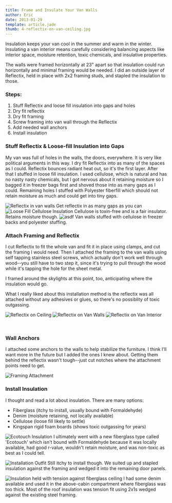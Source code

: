 ```yaml
---
title: Frame and Insulate Your Van Walls
author: Eric
date: 2013-01-29
template: article.jade
thumb: 4-reflectix-on-van-ceiling.jpg
---
```


Insulation keeps your van cool in the summer and warm in the winter. Insulating a van interior means carefully considering balancing aspects like interior space, moisture retention, toxic chemicals, and insulative properties.

<span class="more"></span>

The walls were framed horizontally at 23" apart so that insulation could run horizontally and minimal framing would be needed. I did an outside layer of Reflectix, held in place with 2x2 framing studs, and stapled the insulation to those.

### Steps:

  1. Stuff Reflectix and loose fill insulation into gaps and holes
  2. Dry fit reflectix
  3. Dry fit framing
  4. Screw framing into van wall through the Reflectix
  5. Add needed wall anchors
  6. Install insulation

### Stuff Reflectix & Loose-fill Insulation into Gaps

My van was full of holes in the walls, the doors, everywhere. It is very like political arguments in this way. I dry fit Reflectix into as many of the spaces as I could. Reflectix bounces radiant heat out, so it's the first layer. After that I stuffed in loose fill insulation. I used cellulose, which is natural and has no nasty nasty chemicals, but I got nervous about it retaining moisture so I bagged it in freezer bags first and shoved those into as many gaps as I could. Remaining holes I stuffed with Polyester fiberfill which should not retain moisture as much and could get into tiny gaps.

![Reflectix in van walls](1-reflectix-in-walls.jpg)
Get reflectix in as many gaps as you can
![Loose Fill Cellulose Insulation](2-loose-fill.jpg)
Cellulose is toxin-free and is a fair insulator. Retains moisture though.
![asdf](3-van-walls-stuffed.jpg)
Van walls stuffed with cellulose in freezer backs and polyester stuffing.


### Attach Framing and Reflectix

I cut Reflectix to fit the whole van and fit it in place using clamps, and cut the framing I would need. Then I attached the framing to the van walls using self tapping stainless steel screws, which actually don't work well through wood--you still have to two step it, since it's trying to pull through the wood while it's tapping the hole for the sheet metal.

I framed around the skylights at this point, too, anticipating where the insulation would go.

What I really liked about this installation method is the reflectix was all attached without any adhesives or glues, so there's no possiblity of toxic outgassing.

![Reflectix on Ceiling](4-reflectix-on-van-ceiling.jpg)
![Reflectix on Van Walls](5-reflectix-on-van-walls.jpg)
![Reflectix on Van Interior](6-reflectix-in-van-interior.jpg)

 

### Wall Anchors

I attached some anchors to the walls to help stabilize the furniture. I think I'll want more in the future but I added the ones I knew about. Getting them behind the reflectix wasn't tough--just cut notches where the attachment points need to get.

![Framing Attachment](7-framing-attachment-behind-reflectix.jpg)


### Install Insulation

I thought and read a lot about insulation. There are many options:

  * Fiberglass (itchy to install, usually bound with Formaldehyde)
  * Denim (moisture retaining, not locally available)
  * Cellulose (loose fill likely to settle)
  * Kingspan rigid foam boards (shows toxic outgassing for years)

![Ecotouch Insulation](9-insulation-product.jpg)
I ultimately went with a new fiberglass type called 'Ecotouch' which isn't bound with Formaldehyde because it was locally available, had good r-value, wouldn't retain moisture, and was non-toxic as best as I could tell.

![Installation Outfit](8-me-installing-van-insulation.jpg)
Still itchy to install though. We suited up and stapled insulation against the framing and wedged it into the remaining door panels.

![Insulation held with tension against fiberglass ceiling](10-hold-insulation-against-ceiling.jpg)
I had some denim available and used it in the above-cabin compartment where fiberglass was too thick. Most of the roof insulation was tension fit using 2x1s wedged against the existing steel framing.
